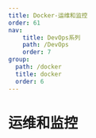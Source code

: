 ```yaml
---
title: Docker-运维和监控
order: 61
nav:
    title: DevOps系列
    path: /DevOps
    order: 7
group:
  path: /docker
  title: docker
  order: 6
---
```


# 运维和监控
